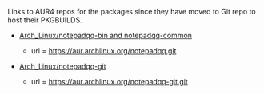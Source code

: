 Links to AUR4 repos for the packages since they have moved to Git repo to host their PKGBUILDS.

* [Arch_Linux/notepadqq-bin and notepadqq-common](https://aur.archlinux.org/pkgbase/notepadqq/)
  * url = https://aur.archlinux.org/notepadqq.git

* [Arch_Linux/notepadqq-git](https://aur.archlinux.org/notepadqq-git.git)
  * url = https://aur.archlinux.org/notepadqq-git.git
